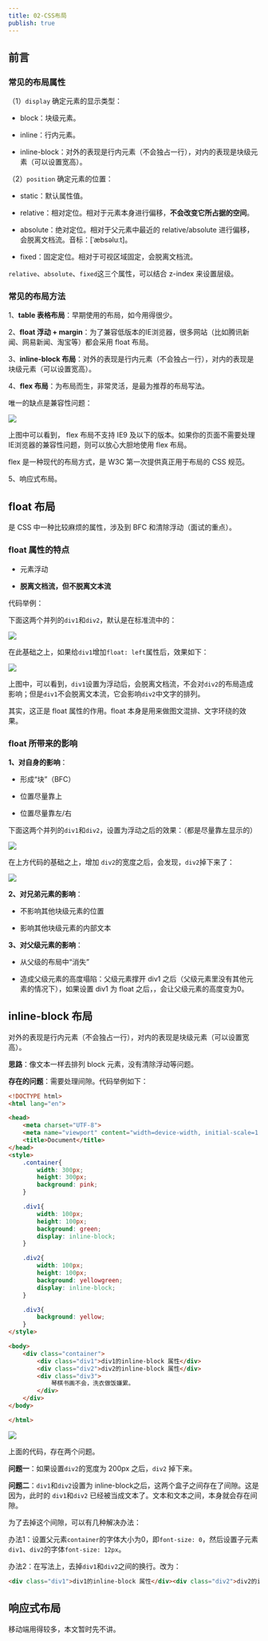 ```yaml
---
title: 02-CSS布局
publish: true
---
```


 

## 前言

### 常见的布局属性

（1）`display` 确定元素的显示类型：

- block：块级元素。

- inline：行内元素。

- inline-block：对外的表现是行内元素（不会独占一行），对内的表现是块级元素（可以设置宽高）。

（2）`position` 确定元素的位置：

- static：默认属性值。

- relative：相对定位。相对于元素本身进行偏移，**不会改变它所占据的空间**。

- absolute：绝对定位。相对于父元素中最近的 relative/absolute 进行偏移，会脱离文档流。音标：[ˈæbsəluːt]。

- fixed：固定定位。相对于可视区域固定，会脱离文档流。

`relative`、`absolute`、`fixed`这三个属性，可以结合 z-index 来设置层级。

### 常见的布局方法

1、**table 表格布局**：早期使用的布局，如今用得很少。

2、**float 浮动 + margin**：为了兼容低版本的IE浏览器，很多网站（比如腾讯新闻、网易新闻、淘宝等）都会采用 float 布局。

3、**inline-block 布局**：对外的表现是行内元素（不会独占一行），对内的表现是块级元素（可以设置宽高）。

4、**flex 布局**：为布局而生，非常灵活，是最为推荐的布局写法。

唯一的缺点是兼容性问题：

![](http://img.smyhvae.com/20191005_1200.png)

上图中可以看到， flex 布局不支持 IE9 及以下的版本。如果你的页面不需要处理 IE浏览器的兼容性问题，则可以放心大胆地使用 flex 布局。

flex 是一种现代的布局方式，是 W3C 第一次提供真正用于布局的 CSS 规范。

5、响应式布局。

## float 布局

是 CSS 中一种比较麻烦的属性，涉及到 BFC 和清除浮动（面试的重点）。

### float 属性的特点

- 元素浮动

- **脱离文档流，但不脱离文本流**

代码举例：

下面这两个并列的`div1`和`div2`，默认是在标准流中的：

![](http://img.smyhvae.com/20191005_2029.png)

在此基础之上，如果给`div1`增加`float: left`属性后，效果如下：

![](http://img.smyhvae.com/20191005_2037.png)

上图中，可以看到，`div1`设置为浮动后，会脱离文档流，不会对`div2`的布局造成影响；但是`div1`不会脱离文本流，它会影响`div2`中文字的排列。

其实，这正是 float 属性的作用。float 本身是用来做图文混排、文字环绕的效果。

### float 所带来的影响

**1、对自身的影响**：

- 形成“块”（BFC）

- 位置尽量靠上

- 位置尽量靠左/右

下面这两个并列的`div1`和`div2`，设置为浮动之后的效果：（都是尽量靠左显示的）

![](http://img.smyhvae.com/20191005_2130.png)

在上方代码的基础之上，增加 `div2`的宽度之后，会发现，`div2`掉下来了：

![](http://img.smyhvae.com/20191005_2135.png)

**2、对兄弟元素的影响**：

- 不影响其他块级元素的位置

- 影响其他块级元素的内部文本

**3、对父级元素的影响**：

- 从父级的布局中“消失”

- 造成父级元素的高度塌陷：父级元素撑开 div1 之后（父级元素里没有其他元素的情况下），如果设置 div1 为 float 之后，，会让父级元素的高度变为0。

## inline-block 布局

对外的表现是行内元素（不会独占一行），对内的表现是块级元素（可以设置宽高）。

**思路**：像文本一样去排列 block 元素，没有清除浮动等问题。

**存在的问题**：需要处理间隙。代码举例如下：

```html
<!DOCTYPE html>
<html lang="en">

<head>
	<meta charset="UTF-8">
	<meta name="viewport" content="width=device-width, initial-scale=1.0">
	<title>Document</title>
</head>
<style>
	.container{
		width: 300px;
		height: 300px;
		background: pink;
	}

	.div1{
		width: 100px;
		height: 100px;
		background: green;
		display: inline-block;
	}

	.div2{
		width: 100px;
		height: 100px;
		background: yellowgreen;
		display: inline-block;
	}

	.div3{
		background: yellow;
	}
</style>

<body>
	<div class="container">
		<div class="div1">div1的inline-block 属性</div>
		<div class="div2">div2的inline-block 属性</div>
		<div class="div3">
			琴棋书画不会，洗衣做饭嫌累。
		</div>
	</div>
</body>

</html>
```

![](http://img.smyhvae.com/20191005_2200.png)

上面的代码，存在两个问题。

**问题一**：如果设置`div2`的宽度为 200px 之后，`div2` 掉下来。

**问题二**：`div1`和`div2`设置为 inline-block之后，这两个盒子之间存在了间隙。这是因为，此时的 `div1`和`div2` 已经被当成文本了。文本和文本之间，本身就会存在间隙。

为了去掉这个间隙，可以有几种解决办法：

办法1：设置父元素`container`的字体大小为0，即`font-size: 0`，然后设置子元素 `div1`、`div2`的字体`font-size: 12px`。

办法2：在写法上，去掉`div1`和`div2`之间的换行。改为：

```html
<div class="div1">div1的inline-block 属性</div><div class="div2">div2的inline-block 属性</div>
```

## 响应式布局

移动端用得较多，本文暂时先不讲。


